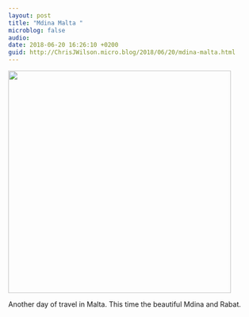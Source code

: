 ```yaml
---
layout: post
title: "Mdina Malta "
microblog: false
audio: 
date: 2018-06-20 16:26:10 +0200
guid: http://ChrisJWilson.micro.blog/2018/06/20/mdina-malta.html
---
```

<a href="http://chrisjwilson.me/uploads/2018/c6969caee5.jpg"><img src="http://chrisjwilson.me/uploads/2018/c6969caee5.jpg" width="449" height="600" style="height: auto;" class="sunlit_image" /></a>

Another day of travel in Malta. This time the beautiful Mdina and Rabat. 

